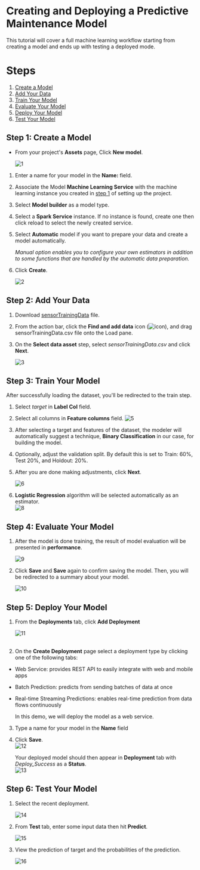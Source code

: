 # Creating and Deploying a Predictive Maintenance Model

This tutorial will cover a full machine learning workflow starting from creating a model and ends up with testing a deployed mode.

# Steps
1. [Create a Model](#step-1-create-a-model)
2. [Add Your Data](#step-2-add-your-data)
3. [Train Your Model](#step-3-train-your-model)
4. [Evaluate Your Model](#step-4-evaluate-your-model)
5. [Deploy Your Model](#step-5-deploy-your-model)
6. [Test Your Model](#step-6-test-your-model)


## Step 1: Create a Model
- From your project's **Assets** page, Click **New model**.

    ![1](https://github.com/xnorax/watson-studio-journey/blob/master/02-PredictiveMaintenanceModel/imgs/1.jpg?raw=true)

1. Enter a name for your model in the **Name:** field.
2. Associate the Model **Machine Learning Service** with the machine learning instance you created in [step 1](https://github.com/xnorax/watson-studio-journey/blob/master/###-Step-2:-Create-Machine-Learning-Instance) of setting up the project.
3. Select **Model builder** as a model type.
4. Select a **Spark Service** instance. If no instance is found, create one then click reload to select the newly created service.
5. Select **Automatic** model if you want to prepare your data and create a model automatically.

    *Manual option enables you to configure your own estimators in addition to some functions that are handled by the automatic data preparation.*
6. Click **Create**.

    ![2](https://github.com/xnorax/watson-studio-journey/blob/master/02-PredictiveMaintenanceModel/imgs/2.jpg?raw=true)


## Step 2: Add Your Data
1. Download [sensorTrainingData](https://github.com/xnorax/watson-studio-journey/blob/master/data/sensorTrainingData.csv) file.

2. From the action bar, click the **Find and add data** icon (![icon](https://github.com/xnorax/watson-studio-journey/blob/master/imgs/find_data_icon.png?raw=true)), and drag sensorTrainingData.csv file onto the Load pane.

3. On the **Select data asset** step, select *sensorTrainingData.csv* and click **Next**.  

    ![3](https://github.com/xnorax/watson-studio-journey/blob/master/02-PredictiveMaintenanceModel/imgs/3.jpg?raw=true)


## Step 3: Train Your Model
After successfully loading the dataset, you'll be redirected to the train step.
1. Select *target* in **Label Col** field.
2. Select all columns in **Feature columns** field.
    ![5](https://github.com/xnorax/watson-studio-journey/blob/master/02-PredictiveMaintenanceModel/imgs/5.jpg?raw=true)
3. After selecting a target and features of the dataset, the modeler will automatically suggest a technique, **Binary Classification** in our case, for building the model.
4. Optionally, adjust the validation split. By default this is set to Train: 60%, Test 20%, and Holdout: 20%.
5. After you are done making adjustments, click **Next**.

    ![6](https://github.com/xnorax/watson-studio-journey/blob/master/02-PredictiveMaintenanceModel/imgs/6.jpg?raw=true)

6. **Logistic Regression** algorithm will be selected automatically as an estimator.  
    ![8](https://github.com/xnorax/watson-studio-journey/blob/master/02-PredictiveMaintenanceModel/imgs/8.jpg?raw=true)

## Step 4: Evaluate Your Model
1. After the model is done training, the result of model evaluation will be presented in **performance**.

    ![9](https://github.com/xnorax/watson-studio-journey/blob/master/02-PredictiveMaintenanceModel/imgs/9.jpg?raw=true)

2. Click **Save** and **Save** again to confirm saving the model. Then, you will be redirected to a summary about your model.  

      ![10](https://github.com/xnorax/watson-studio-journey/blob/master/02-PredictiveMaintenanceModel/imgs/10.jpg?raw=true)

## Step 5: Deploy Your Model
1. From the **Deployments** tab, click **Add Deployment**

    ![11](https://github.com/xnorax/watson-studio-journey/blob/master/02-PredictiveMaintenanceModel/imgs/11.jpg?raw=true)
<br></br>

2. On the **Create Deployment** page select a deployment type by clicking one of the following tabs:
- Web Service: provides REST API to easily integrate with web and mobile apps
- Batch Prediction: predicts from sending batches of data at once
- Real-time Streaming Predictions: enables real-time prediction from data flows continuously

    In this demo, we will deploy the model as a web service.

3. Type a name for your model in the **Name** field

4. Click **Save**.  
![12](https://github.com/xnorax/watson-studio-journey/blob/master/02-PredictiveMaintenanceModel/imgs/12.jpg?raw=true)

    Your deployed model should then appear in **Deployment** tab with *Deploy_Success* as a **Status**.  
    ![13](https://github.com/xnorax/watson-studio-journey/blob/master/02-PredictiveMaintenanceModel/imgs/13.jpg?raw=true)

## Step 6: Test Your Model
1. Select the recent deployment.

    ![14](https://github.com/xnorax/watson-studio-journey/blob/master/02-PredictiveMaintenanceModel/imgs/14.jpg?raw=true)

2. From **Test** tab, enter some input data then hit **Predict**.  

    ![15](https://github.com/xnorax/watson-studio-journey/blob/master/02-PredictiveMaintenanceModel/imgs/15.jpg?raw=true)

3. View the prediction of target and the probabilities of the prediction.

    ![16](https://github.com/xnorax/watson-studio-journey/blob/master/02-PredictiveMaintenanceModel/imgs/16.jpg?raw=true)
